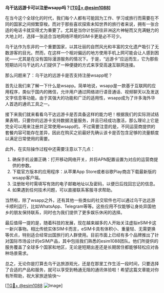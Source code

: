 **乌干达远游卡可以注册wsapp吗？[[TG💪+ @esim1088](https://t.me/s/esim1088)]**

在当今这个全球化的时代，我们每个人都有可能因为工作、学习或旅行而需要在不同的国家之间频繁穿梭。而对于那些喜欢探索未知世界的旅行者来说，拥有一张合适的电话卡就显得尤为重要了。尤其是当你计划前往非洲这片神秘而又充满魅力的大地上时，选择一张适合当地网络环境的SIM卡更是必不可少。

乌干达作为东非的一个重要国家，以其壮丽的自然风光和丰富的文化遗产吸引了无数游客的目光。然而，在这样一个相对偏远的地方使用手机上网可能会让人感到困扰——尤其是在没有国际漫游服务的情况下。于是，“远游卡”应运而生，它为那些短期访问乌干达的人们提供了一种便捷的方式来享受高速互联网连接。

那么问题来了：乌干达的远游卡是否支持注册wsapp呢？

首先让我们来了解一下什么是wsapp。简单地说，wsapp是一款基于互联网的应用程序，类似于国内的微信，允许用户通过网络进行语音通话、视频聊天以及发送文字信息等功能。由于其强大的功能和广泛的适用性，wsapp成为了许多海外华人首选的通讯工具之一。

接下来我们就来看看乌干达远游卡是否具备这样的能力吧！根据我们的实际测试结果表明，只要你的远游卡支持数据流量服务，并且已经成功激活，那么理论上它是完全可以用来注册并正常使用wsapp的。不过需要注意的是，不同运营商提供的套餐内容可能存在差异，因此在购买之前最好先确认该卡是否包含足够的流量额度以满足日常使用的需要。

此外，在实际操作过程中还需要注意以下几点：

1. 确保手机设置正确：打开移动网络开关，并将APN配置设置为对应的运营商提供的参数。
2. 下载官方版本的应用程序：从苹果App Store或者谷歌Play商店下载最新版的wsapp客户端。
3. 注册账号时需填写有效的电子邮箱地址以及密码，以便日后找回忘记的信息。
4. 如果遇到任何技术问题，可以直接联系客服寻求帮助。

当然啦，除了wsapp之外，还有其他一些类似的社交软件也可以通过乌干达远游卡顺利运行，比如WhatsApp、Telegram等等。这些应用不仅能够让身处异国他乡的朋友保持联系，同时也为我们提供了更多娱乐休闲的选择。

最后值得一提的是，随着科技的发展，现在越来越多的人开始关注虚拟eSIM卡这一新兴事物。相比传统实体SIM卡而言，eSIM卡具有体积小、重量轻、无需更换等优点，特别适合经常出国旅行的人群使用。目前市面上已经有多个品牌推出了针对国际市场设计的eSIM产品，其中包括我们熟悉的esim1088团队。他们所提供的服务覆盖了全球多个国家和地区，无论是短期出差还是长期居住都能够轻松应对各种场景需求。

总之，无论你是打算去乌干达旅游观光，还是在那里工作生活一段时间，只要选择了合适的产品和服务，就可以享受到畅通无阻的通讯体验啦！希望这篇文章能对你有所帮助，祝大家旅途愉快～

[[TG💪+ @esim1088](https://t.me/s/esim1088) ![Image](https://i.postimg.cc/4NQfJmqS/Snipaste-2025-05-13-00-14-12.png)]